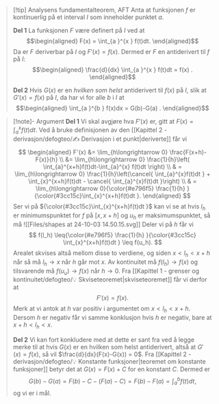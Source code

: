 > [!tip] Analysens fundamentalteorem, AFT
> Anta at funksjonen $f$ er kontinuerlig på et interval $I$ som inneholder punktet $a$.
>  
> **Del 1**
> La funksjonen $F$ være definert på $I$ ved at
> $$\begin{aligned} F(x) = \int_{a }^{x } f(t)dt.  \end{aligned}$$
> Da er $F$ deriverbar på $I$ og $F'(x) = f(x)$. Dermed er $F$ en antiderivert til $f$ på $I$:
> $$\begin{aligned} \frac{d}{dx} \int_{a }^{x } f(t)dt = f(x) . \end{aligned}$$ 
> 
> **Del 2**
> Hvis $G(x)$ er en *hvilken som helst* antiderivert til $f(x)$ på $I$, slik at $G'(x) = f(x)$ på $I$, da har vi for alle $b$ i $I$ at
> $$\begin{aligned} \int_{a }^{b } f(x)dx = G(b)-G(a) . \end{aligned}$$ 

> [!note]- Argument 
> **Del 1**
> Vi skal avgjøre hva $F'(x)$ er, gitt at $F(x)=\int_{a}^{x}f(t)dt$. Ved å bruke definisjonen av den [[Kapittel 2 - derivasjon/defogteo/✍️ Derivasjon i et punkt|deriverte]] får vi
> $$
> \begin{aligned} 
> F'(x) &= \lim_{h\longrightarrow  0} \frac{F(x+h)-F(x)}{h} \\ 
> &= \lim_{h\longrightarrow  0} \frac{1}{h}\left( \int_{a}^{x+h}f(t)dt-\int_{a}^{x} f(t)dt \right) \\ & = \lim_{h\longrightarrow  0} \frac{1}{h}\left(\cancel{ \int_{a}^{x}f(t)dt } + \int_{x}^{x+h}f(t)dt - \cancel{ \int_{a}^{x}f(t)dt }\right) \\ 
> & =  \lim_{h\longrightarrow  0}{\color{#e796f5} \frac{1}{h} }{\color{#3cc15c}\int_{x}^{x+h}f(t)dt }. 
> \end{aligned} 
> $$
> Ser vi på ${\color{#3cc15c}\int_{x}^{x+h}f(t)dt }$ kan vi se at hvis $l_h$ er minimumspunktet for $f$ på $[x,x+h]$ og $u_h$ er maksimumspunktet, så må
> ![[Files/shapes at 24-10-03 14.50.15.svg]]
> Deler vi på $h$ får vi 
> $$
> f(l_h) \leq{\color{#e796f5}  \frac{1}{h} }{\color{#3cc15c} \int_{x}^{x+h}f(t)dt } \leq f(u_h).
> $$
> Arealet skvises altså mellom disse to verdiene, og siden $x <l_h< x+h$ når så må $l_h\longrightarrow x$ når $h$ går mot $x$. Av kontinuitet må $f(l_h) \longrightarrow f(x)$ og tilsvarende må $f(u_u) \longrightarrow  f(x)$ når $h \longrightarrow 0$. Fra [[Kapittel 1 - grenser og kontinuitet/defogteo/💡 Skviseteoremet|skviseteoremet]] får vi derfor at 
> $$
> F'(x) = f(x).
> $$
> Merk at vi antok at $h$ var positiv i argumentet om $x < l_h < x+h$. Dersom $h$ er negativ får vi samme konklusjon hvis $h$ er negativ, bare at $x+h < l_h < x$.
> 
> **Del 2**
> Vi kan fort konkludere med at dette er sant fra ved å legge merke til at hvis $G(x)$ er en hvilken som helst antiderivert, altså at $G'(x) = f(x)$, så vil $\frac{d}{dx}(F(x)-G(x)) = 0$. Fra [[Kapittel 2 - derivasjon/defogteo/💡 Konstante funksjoner|teoremet om konstante funksjoner]] betyr det at $G(x)= F(x)+C$ for en konstant $C$. Dermed er 
> $$
> G(b)-G(a)=F(b)-C-(F(a)-C) = F(b)-F(a)=\int_{a}^{b}f(t)dt,
> $$
> og vi er i mål.

